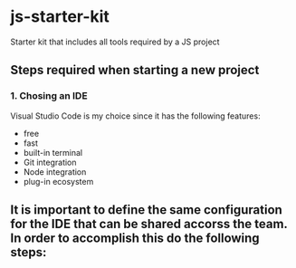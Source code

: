 # js-starter-kit
Starter kit that includes all tools required by a JS project

## Steps required when starting a new project

### 1. Chosing an IDE

Visual Studio Code is my choice since it has the following features:
- free
- fast
- built-in terminal
- Git integration
- Node integration
- plug-in ecosystem

It is important to define the same configuration for the IDE that can be shared accorss the team. In order to accomplish this do the following steps:
- 